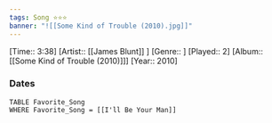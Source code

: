 ```yaml
---
tags: Song ⭐⭐⭐ 
banner: "![[Some Kind of Trouble (2010).jpg]]"
---
```

[Time:: 3:38]
[Artist:: [[James Blunt]] ]
[Genre:: ]
[Played:: 2]
[Album:: [[Some Kind of Trouble (2010)]]]
[Year:: 2010]
### Dates
````dataview
TABLE Favorite_Song
WHERE Favorite_Song = [[I'll Be Your Man]]
````